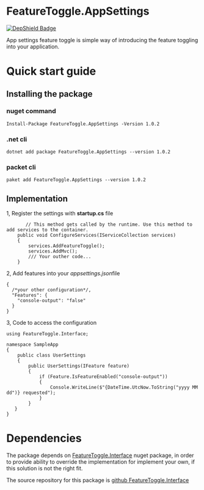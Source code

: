 # FeatureToggle.AppSettings


[![DepShield Badge](https://depshield.sonatype.org/badges/cpoDesign/FeatureToggle.AppSettings/depshield.svg)](https://depshield.github.io)

App settings feature toggle is simple way of introducing the feature toggling into your application.

# Quick start guide

## Installing the package

### nuget command

    Install-Package FeatureToggle.AppSettings -Version 1.0.2

###  .net cli

    dotnet add package FeatureToggle.AppSettings --version 1.0.2
    
### packet cli

    paket add FeatureToggle.AppSettings --version 1.0.2

## Implementation

 1, Register the settings with **startup.cs** file

           // This method gets called by the runtime. Use this method to add services to the container.
        public void ConfigureServices(IServiceCollection services)
        {
            services.AddFeatureToggle();
            services.AddMvc();
            /// Your outher code...
        }

2, Add features into your *appsettings.json*file

    {
      /*your other configuration*/,
      "Features": {
        "console-output": "false"
      }
    }

3, Code to access the configuration


    using FeatureToggle.Interface;
    
    namespace SampleApp
    {
        public class UserSettings
        {
	        public UserSettings(IFeature feature)
            {
                if (Feature.IsFeatureEnabled("console-output"))
                {
                    Console.WriteLine($"{DateTime.UtcNow.ToString("yyyy MM dd")} requested");
                }
            }
       }
    }




# Dependencies
The package depends on [FeatureToggle.Interface](https://www.nuget.org/packages/FeatureToggle.Interface/)  nuget package, in order to provide ability to override the implementation for implement your own, if this solution is not the right fit.

The source repository for this package is [github FeatureToggle.Interface ](https://github.com/cpoDesign/FeatureToggle.Interface)

